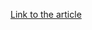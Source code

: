[Link to the article](https://symantec-enterprise-blogs.security.com/threat-intelligence/malware-ai-llm)
